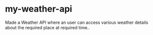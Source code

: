 # my-weather-api
Made a Weather API where an user can access various weather details about the required place at required time..
